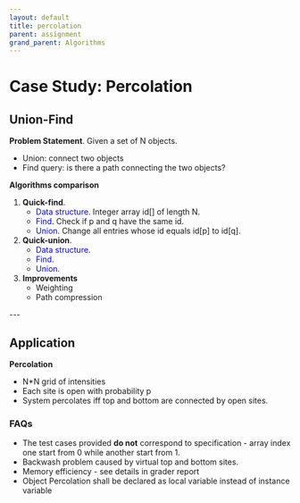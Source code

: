 ```yaml
---
layout: default
title: percolation
parent: assignment
grand_parent: Algorithms
---
```


# Case Study: Percolation
## Union-Find
**Problem Statement**. Given a set of N objects.
* Union: connect two objects
* Find query: is there a path connecting the two objects?

**Algorithms comparison**
<ol>
<li>
<strong>Quick-find</strong>.
<ul>
<li><span style="color:blue">Data structure</span>.
Integer array id[] of length N.</li>
<li><span style="color:blue">Find</span>. Check if p and q have the same id.</li>
<li><span style="color:blue">Union</span>. Change all entries whose id equals id[p] to id[q]. </li>
</ul>
</li>

<li>
<strong>Quick-union</strong>.
<ul>
<li><span style="color:blue">Data structure</span>. </li>
<li><span style="color:blue">Find</span>. </li>
<li><span style="color:blue">Union</span>.</li>
</ul>
</li>

<li>
<strong>Improvements </strong>
<ul>
<li> Weighting  </li>
<li> Path compression  </li>
</ul>
</li>

</ol>
---

## Application
**Percolation**
* N*N grid of intensities
* Each site is open with probability p
* System percolates iff top and bottom are connected by open sites.

### FAQs
* The test cases provided **do not** correspond to specification - array index one start from 0 while another start from 1.
* Backwash problem caused by virtual top and bottom sites.
* Memory efficiency - see details in grader report
* Object Percolation shall be declared as local variable instead of instance variable
